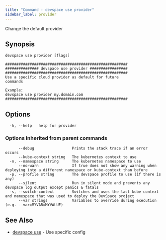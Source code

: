 ```yaml
---
title: "Command - devspace use provider"
sidebar_label: provider
---
```



Change the default provider

## Synopsis


```
devspace use provider [flags]
```

```
#######################################################
############### devspace use provider #################
#######################################################
Use a specific cloud provider as default for future
commands

Example:
devspace use provider my.domain.com
#######################################################
```
## Options

```
  -h, --help   help for provider
```

### Options inherited from parent commands

```
      --debug                 Prints the stack trace if an error occurs
      --kube-context string   The kubernetes context to use
  -n, --namespace string      The kubernetes namespace to use
      --no-warn               If true does not show any warning when deploying into a different namespace or kube-context than before
  -p, --profile string        The devspace profile to use (if there is any)
      --silent                Run in silent mode and prevents any devspace log output except panics & fatals
  -s, --switch-context        Switches and uses the last kube context and namespace that was used to deploy the DevSpace project
      --var strings           Variables to override during execution (e.g. --var=MYVAR=MYVALUE)
```

## See Also

* [devspace use](../../cli/commands/devspace_use)	 - Use specific config
